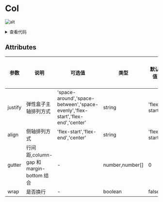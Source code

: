 <!--
 * @Author: zhang_gen_yuan
 * @Date: 2022-09-11 19:02:06
 * @LastEditTime: 2022-09-11 23:46:51
 * @Descripttion:
-->

# Col

![alt](https://vkceyugu.cdn.bspapp.com/VKCEYUGU-c8839397-1901-47d6-a4b0-c8723a5ba7c1/8575d123-a647-49c4-a226-7d33ad757006.png)

<details>
<summary>查看代码</summary>

```vue
<template>
  <Row :gutter="[10, 20]">
    <Col :span="2" class="col">2</Col>
    <Col :span="4" class="col">4</Col>
    <Col :span="6" class="col">6</Col>
    <Col :span="12" class="col">12</Col>
  </Row>
</template>

<script setup>
import { Row, Col } from "zgy-ui";
</script>
<style lang="scss">
.col {
  height: 100px;
  background: #ccc;
}
</style>
```

</details>

## Attributes

| 参数    | 说明                                    | 可选值                                                                         | 类型            | 默认值       | 是否必填 |
| ------- | --------------------------------------- | ------------------------------------------------------------------------------ | --------------- | ------------ | -------- |
| justify | 弹性盒子主轴排列方式                    | 'space-around','space-between','space-evenly','flex-start','flex-end','center' | string          | 'flex-start' | 否       |
| align   | 侧轴排列方式                            | 'flex-start','flex-end','center'                                               | string          | 'flex-start' | 否       |
| gutter  | 行间距,column-gap 和 margin-bottom 结合 | -                                                                              | number,number[] | 0            | 否       |
| wrap    | 是否换行                                | -                                                                              | boolean         | false        | 否       |

